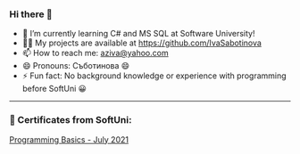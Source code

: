 ### Hi there 👋

- 🌱 I’m currently learning C# and MS SQL at Software University!
- :technologist: My projects are available at https://github.com/IvaSabotinova
- 📫 How to reach me: aziva@yahoo.com
- 😄 Pronouns: Съботинова :smile:
- ⚡ Fun fact: No background knowledge or experience with programming before SoftUni :grinning:


------------------------------------------------------------------------------------------------------------

### :scroll: Certificates from SoftUni:

[Programming Basics - July 2021](url)
